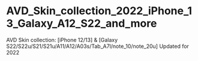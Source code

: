 # AVD_Skin_collection_2022_iPhone_13_Galaxy_A12_S22_and_more
 AVD Skin collection: [iPhone 12/13] & [Galaxy S22/S22u/S21/S21u/A11/A12/A03s/Tab_A7l/note_10/note_20u] Updated for 2022
